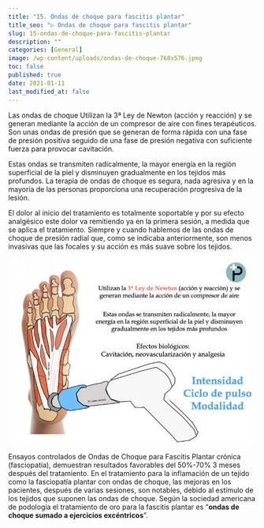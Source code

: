 ```yaml
---
title: "15. Ondas de choque para fascitis plantar"
title_seo: "▷ Ondas de choque para fascitis plantar"
slug: 15-ondas-de-choque-para-fascitis-plantar
description: ""
categories: [General]
image: /wp-content/uploads/ondas-de-choque-768x576.jpeg
toc: false
published: true
date: 2021-01-11
last_modified_at: false
---
```

Las ondas de choque Utilizan la 3ª Ley de Newton (acción y reacción) y se generan mediante la acción de un compresor de aire con fines terapéuticos. Son unas ondas de presión que se generan de forma rápida con una fase de presión positiva seguido de una fase de presión negativa con suficiente fuerza para provocar cavitación.

Estas ondas se transmiten radicalmente, la mayor energía en la región superficial de la piel y disminuyen gradualmente en los tejidos más profundos. La terapia de ondas de choque es segura, nada agresiva y en la mayoría de las personas proporciona una recuperación progresiva de la lesión.

El dolor al inicio del tratamiento es totalmente soportable y por su efecto analgésico este dolor va remitiendo ya en la primera sesión, a medida que se aplica el tratamiento. Siempre y cuando hablemos de las ondas de choque de presión radial que, como se indicaba anteriormente, son menos invasivas que las focales y su acción es más suave sobre los tejidos.

![intensidad, ciclo de pulso y modalidad](/wp-content/uploads/ondas-de-choque-en-fascitis-plantar-768x576.jpeg)

Ensayos controlados de Ondas de Choque para Fascitis Plantar crónica (fasciopatía), demuestran resultados favorables del 50%-70% 3 meses después del tratamiento. En el tratamiento para la inflamación de un tejido como la fasciopatía plantar con ondas de choque, las mejoras en los pacientes, después de varias sesiones, son notables, debido al estímulo de los tejidos que suponen las ondas de choque. Según la sociedad americana de podología el tratamiento de oro para la fascitis plantar es “__ondas de choque sumado a ejercicios excéntricos__”.